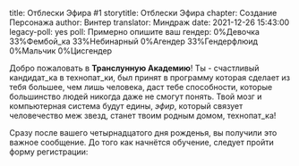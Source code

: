 title: Отблески Эфира #1
storytitle: Отблески Эфира
chapter: Создание Персонажа
author: Винтер
translator: Миндраж
date: 2021-12-26 15:43:00
legacy-poll: yes
poll: Примерно опишите ваш гендер:
      0%Девочка
      33%Фембой_ка
      33%Небинарный
      0%Агендер
      33%Гендерфлюид
      0%Мальчик
      0%Цисгендер

Добро пожаловать в **Транслунную Академию**! Ты - счастливый кандидат_ка в технопат_ки, был принят в программу которая сделает из тебя большее, чем лишь человека, даст тебе способности, которые большинство людей никогда даже не смогут понять. Твой мозг и компьютерная система будут едины, *эфир*, который связует человечество меж звезд, станет твоим родным домом, технопат_ка!

Сразу после вашего четырнадцатого дня рожденья, вы получили это важное сообщение. До того как начнётся обучение, следует пройти форму регистрации: